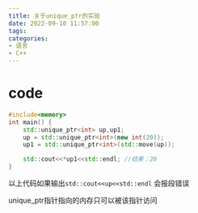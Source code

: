 ```yaml
---
title: 关于unique_ptr的实验
date: 2022-09-10 11:57:00
tags: 
categories: 
- 语言
- C++
---
```

# code

```CPP
#include<memory>
int main() {
    std::unique_ptr<int> up,up1;
    up = std::unique_ptr<int>(new int(20));
    up1 = std::unique_ptr<int>(std::move(up));

    std::cout<<*up1<<std::endl; //结果：20
}
```
<!--more-->
以上代码如果输出`std::cout<<up<<std::endl` 会报段错误

unique_ptr指针指向的内存只可以被该指针访问
